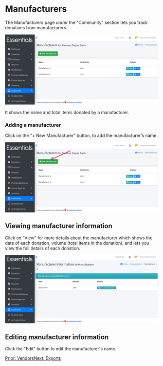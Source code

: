 # Manufacturers

The Manufacturers page under the "Community" section lets you track donations from manufacturers.

![Manufacturers](images/community/manufacturers/manufacturers_page.jpg)

It shows the name and total items donated by a manufacturer.

### Adding a manufacturer

Click on the "+ New Manufacturer" button, to add the manufacturer's name.

![New Manufacturer](images/community/manufacturers/new_manufacturer.jpg)

## Viewing manufacturer information

Click on "View" for more details about the manufacturer which shows the date of each donation, volume (total items in the donation), and lets you view the full details of each donation.

![Manufacturer Details](images/community/manufacturers/manufacturer_details.jpg)

## Editing manufacturer information

Click the "Edit" button to edit the manufacturer's name.

[Prior: Vendors](community_vendors.md)[Next: Exports](exports.md)